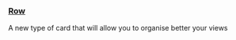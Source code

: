 ### [Row](https://developers.home-assistant.io/docs/en/lovelace_card_types.html#row)

A new type of card that will allow you to organise better your views